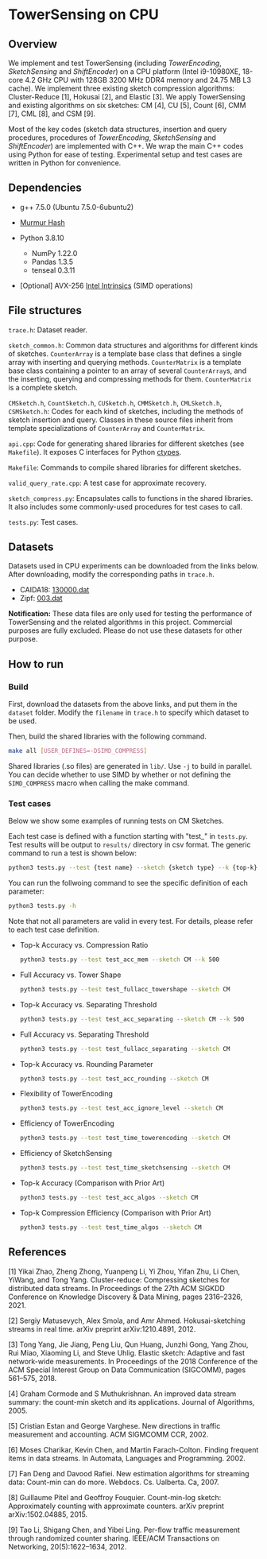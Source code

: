 # TowerSensing on CPU

## Overview

We implement and test TowerSensing (including *TowerEncoding*, *SketchSensing* and *ShiftEncoder*) on a CPU platform (Intel i9-10980XE, 18-core 4.2 GHz CPU with 128GB 3200 MHz DDR4 memory and 24.75 MB L3 cache). We implement three existing
sketch compression algorithms: Cluster-Reduce [1], Hokusai [2],
and Elastic [3]. We apply TowerSensing and existing algorithms
on six sketches: CM [4], CU [5], Count [6], CMM [7], CML [8],
and CSM [9].

Most of the key codes (sketch data structures, insertion and query procedures, procedures of *TowerEncoding*, *SketchSensing* and *ShiftEncoder*) are implemented with C++. We wrap the main C++ codes using Python for ease of testing.   Experimental setup and test cases are written in Python for convenience.

## Dependencies

* g++ 7.5.0 (Ubuntu 7.5.0-6ubuntu2)

* [Murmur Hash](https://github.com/aappleby/smhasher/blob/master/src/MurmurHash3.cpp)

* Python 3.8.10
  * NumPy 1.22.0
  * Pandas 1.3.5
  * tenseal 0.3.11

* [Optional] AVX-256 [Intel Intrinsics](https://www.intel.com/content/www/us/en/docs/intrinsics-guide/index.html) (SIMD operations)

## File structures

`trace.h`: Dataset reader.

`sketch_common.h`: Common data structures and algorithms for different kinds of sketches. `CounterArray` is a template base class that defines a single array with inserting and querying methods. `CounterMatrix` is a template base class containing a pointer to an array of several `CounterArray`s, and the inserting, querying and compressing methods for them. `CounterMatrix` is a complete sketch.

`CMSketch.h`, `CountSketch.h`, `CUSketch.h`, `CMMSketch.h`, `CMLSketch.h`, `CSMSketch.h`: Codes for each kind of sketches, including the methods of sketch insertion and query. Classes in these source files inherit from template specializations of `CounterArray` and `CounterMatrix`.

`api.cpp`: Code for generating shared libraries for different sketches (see `Makefile`). It exposes C interfaces for Python [ctypes](https://docs.python.org/3/library/ctypes.html).

`Makefile`: Commands to compile shared libraries for different sketches.

`valid_query_rate.cpp`: A test case for approximate recovery.

`sketch_compress.py`: Encapsulates calls to functions in the shared libraries. It also includes some commonly-used procedures for test cases to call.

`tests.py`: Test cases.

## Datasets

Datasets used in CPU experiments can be downloaded from the links below. After downloading, modify the corresponding paths in `trace.h`.

* CAIDA18: [130000.dat](https://drive.google.com/file/d/1iLe7QJwzj7FQRy8iEiRjbnCW-uuuJ27m/view?usp=sharing)
* Zipf: [003.dat](https://drive.google.com/file/d/1BWVzXKc11mwvSSrHuYurXtsgPGbJBe_A/view?usp=sharing)


**Notification:** These data files are only used for testing the performance of TowerSensing and the related algorithms in this project. Commercial purposes are fully excluded. Please do not use these datasets for other purpose. 


## How to run

### Build

First, download the datasets from the above links, and put them in the `dataset` folder. 
Modify the `filename` in `trace.h` to specify which dataset to be used.

Then, build the shared libraries with the following command. 

```bash
make all [USER_DEFINES=-DSIMD_COMPRESS]
```

Shared libraries (.so files) are generated in `lib/`. Use `-j` to build in parallel. 
You can decide whether to use SIMD by whether or not defining the `SIMD_COMPRESS` macro when calling the make command.


### Test cases

Below we show some examples of running tests on CM Sketches. 

Each test case is defined with a function starting with "test_" in `tests.py`. Test results will be output to `results/` directory in csv format. The generic command to run a test is shown below:

```bash
python3 tests.py --test {test name} --sketch {sketch type} --k {top-k} --d {number of arrays} --w {number of counters in each array} --sep_thld {separating threshold} --round_thld {rounding parameter}
```

You can run the follwoing command to see the specific definition of each parameter: 

```bash
python3 tests.py -h
```

Note that not all parameters are valid in every test. For details, please refer to each test case definition.


* Top-k Accuracy vs. Compression Ratio

  ```bash
  python3 tests.py --test test_acc_mem --sketch CM --k 500
  ```

* Full Accuracy vs. Tower Shape

  ```bash
  python3 tests.py --test test_fullacc_towershape --sketch CM
  ```

* Top-k Accuracy vs. Separating Threshold

  ```bash
  python3 tests.py --test test_acc_separating --sketch CM --k 500
  ```

* Full Accuracy vs. Separating Threshold

  ```bash
  python3 tests.py --test test_fullacc_separating --sketch CM
  ```

* Top-k Accuracy vs. Rounding Parameter

  ```bash
  python3 tests.py --test test_acc_rounding --sketch CM
  ```

* Flexibility of TowerEncoding

  ```bash
  python3 tests.py --test test_acc_ignore_level --sketch CM
  ```

* Efficiency of TowerEncoding

  ```bash
  python3 tests.py --test test_time_towerencoding --sketch CM
  ```

* Efficiency of SketchSensing

  ```bash
  python3 tests.py --test test_time_sketchsensing --sketch CM
  ```

* Top-k Accuracy (Comparison with Prior Art)

  ```bash
  python3 tests.py --test test_acc_algos --sketch CM
  ```

* Top-k Compression Efficiency (Comparison with Prior Art)

  ```bash
  python3 tests.py --test test_time_algos --sketch CM
  ```


## References

[1] Yikai Zhao, Zheng Zhong, Yuanpeng Li, Yi Zhou, Yifan Zhu, Li Chen, YiWang, and Tong Yang. Cluster-reduce: Compressing sketches for distributed data streams. In Proceedings of the 27th ACM SIGKDD Conference on Knowledge Discovery & Data Mining, pages 2316–2326, 2021.

[2] Sergiy Matusevych, Alex Smola, and Amr Ahmed. Hokusai-sketching streams in real time. arXiv preprint arXiv:1210.4891, 2012.

[3] Tong Yang, Jie Jiang, Peng Liu, Qun Huang, Junzhi Gong, Yang Zhou, Rui Miao, Xiaoming Li, and Steve Uhlig. Elastic sketch: Adaptive and fast network-wide measurements. In Proceedings of the 2018 Conference of the ACM Special Interest Group on Data Communication (SIGCOMM), pages 561–575, 2018.

[4] Graham Cormode and S Muthukrishnan. An improved data stream summary: the count-min sketch and its applications. Journal of Algorithms, 2005.

[5] Cristian Estan and George Varghese. New directions in traffic measurement and accounting. ACM SIGMCOMM CCR, 2002.

[6] Moses Charikar, Kevin Chen, and Martin Farach-Colton. Finding frequent items in data streams. In Automata, Languages and Programming. 2002.

[7] Fan Deng and Davood Rafiei. New estimation algorithms for streaming data: Count-min can do more. Webdocs. Cs. Ualberta. Ca, 2007.

[8] Guillaume Pitel and Geoffroy Fouquier. Count-min-log sketch: Approximately counting with approximate counters. arXiv preprint arXiv:1502.04885, 2015.

[9] Tao Li, Shigang Chen, and Yibei Ling. Per-flow traffic measurement through randomized counter sharing. IEEE/ACM Transactions on Networking, 20(5):1622–1634, 2012.

